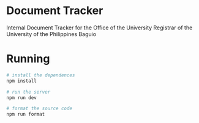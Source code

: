 # Document Tracker

Internal Document Tracker for the Office of the University Registrar of the
University of the Philippines Baguio

# Running

```bash
# install the dependences
npm install

# run the server
npm run dev
```

```bash
# format the source code
npm run format
```
